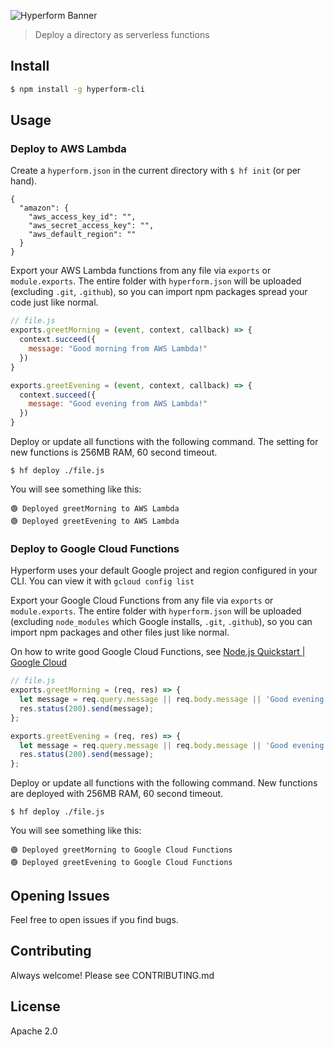 

![Hyperform Banner](https://github.com/qngapparat/hyperform/blob/master/hyperform-banner.png)


>Deploy a directory as serverless functions
## Install

```sh
$ npm install -g hyperform-cli
```

## Usage

### Deploy to AWS Lambda

Create a `hyperform.json` in the current directory with `$ hf init` (or per hand).

```
{
  "amazon": {
    "aws_access_key_id": "",
    "aws_secret_access_key": "",
    "aws_default_region": ""
  }
}
```

Export your AWS Lambda functions from any file via `exports` or `module.exports`. The entire folder with `hyperform.json` will be uploaded (excluding `.git`, `.github`), so you can import npm packages spread your code just like normal.

```js
// file.js
exports.greetMorning = (event, context, callback) => {
  context.succeed({
    message: "Good morning from AWS Lambda!"
  })
}

exports.greetEvening = (event, context, callback) => {
  context.succeed({
    message: "Good evening from AWS Lambda!"
  })
}
```

Deploy or update all functions with the following command.
The setting for new functions is 256MB RAM, 60 second timeout.

`$ hf deploy ./file.js`

You will see something like this:

```
🟢 Deployed greetMorning to AWS Lambda
🟢 Deployed greetEvening to AWS Lambda
```

### Deploy to Google Cloud Functions

Hyperform uses your default Google project and region configured in your CLI.
You can view it with `gcloud config list`


Export your Google Cloud Functions from any file via `exports` or `module.exports`. The entire folder with `hyperform.json` will be uploaded (excluding `node_modules` which Google installs, `.git`, `.github`), so you can import npm packages and other files just like normal.

On how to write good Google Cloud Functions, see [Node.js Quickstart | Google Cloud](https://cloud.google.com/functions/docs/quickstart-nodejs)

```js
// file.js
exports.greetMorning = (req, res) => {
  let message = req.query.message || req.body.message || 'Good evening from Google Cloud Functions';
  res.status(200).send(message);
};

exports.greetEvening = (req, res) => {
  let message = req.query.message || req.body.message || 'Good evening from Google Cloud Functions!';
  res.status(200).send(message);
};
```

Deploy or update all functions with the following command.
New functions are deployed with 256MB RAM, 60 second timeout.

`$ hf deploy ./file.js`

You will see something like this:

```
🟢 Deployed greetMorning to Google Cloud Functions
🟢 Deployed greetEvening to Google Cloud Functions
```

## Opening Issues

Feel free to open issues if you find bugs.

## Contributing

Always welcome! Please see CONTRIBUTING.md

## License

Apache 2.0
